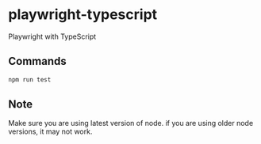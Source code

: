 # playwright-typescript
Playwright with TypeScript

## Commands
```cmd
npm run test
```

## Note
Make sure you are using latest version of node. if you are using older node versions, it may not work.
